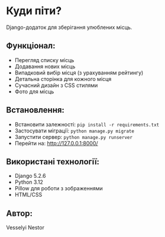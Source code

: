 # Куди піти?

Django-додаток для зберігання улюблених місць.

## Функціонал:
- Перегляд списку місць
- Додавання нових місць  
- Випадковий вибір місця (з урахуванням рейтингу)
- Детальна сторінка для кожного місця
- Сучасний дизайн з CSS стилями
- Фото для місць

## Встановлення:
- Встановити залежності: `pip install -r requirements.txt`
- Застосувати міграції: `python manage.py migrate`
- Запустити сервер: `python manage.py runserver`
- Перейти на: http://127.0.0.1:8000/

## Використані технології:
- Django 5.2.6
- Python 3.12
- Pillow для роботи з зображеннями
- HTML/CSS

## Автор:
Vesselyi Nestor